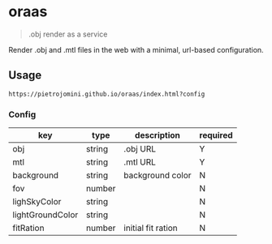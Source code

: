 # oraas

> .obj render as a service

Render .obj and .mtl files in the web with a minimal, url-based configuration.

## Usage

```
https://pietrojomini.github.io/oraas/index.html?config
```

### Config

| key              | type   | description        | required |
| ---------------- | ------ | ------------------ | -------- |
| obj              | string | .obj URL           | Y        |
| mtl              | string | .mtl URL           | Y        |
| background       | string | background color   | N        |
| fov              | number |                    | N        |
| lighSkyColor     | string |                    | N        |
| lightGroundColor | string |                    | N        |
| fitRation        | number | initial fit ration | N        |

